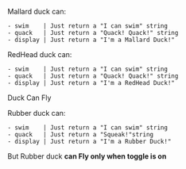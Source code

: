
Mallard duck can:

    - swim    | Just return a "I can swim" string  
    - quack   | Just return a "Quack! Quack!" string 
    - display | Just return a "I'm a Mallard Duck!"

RedHead duck can:

    - swim    | Just return a "I can swim" string  
    - quack   | Just return a "Quack! Quack!" string 
    - display | Just return a "I'm a RedHead Duck!"
    
Duck Can Fly 

Rubber duck can:

    - swim    | Just return a "I can swim" string  
    - quack   | Just return a "Squeak!"string 
    - display | Just return a "I'm a Rubber Duck!"
But Rubber duck **can Fly only when toggle is on** 


    
    
    
     
     
     
     
     